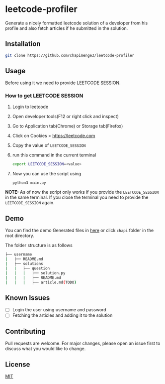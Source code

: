 # leetcode-profiler

Generate a nicely formatted leetcode solution of a developer from his profile and also fetch articles if he submitted in the solution.

## Installation

```bash
git clone https://github.com/chapimenge3/leetcode-profiler
```

## Usage

Before using it we need to provide LEETCODE SESSION. 

### How to get LEETCODE SESSION

1. Login to leetcode
2. Open developer tools(F12 or right click and inspect)
3. Go to Application tab(Chrome) or Storage tab(Firefox)
4. Click on Cookies > https://leetcode.com
5. Copy the value of `LEETCODE_SESSION`
6. run this command in the current terminal 
    
    ```bash
    export LEETCODE_SESSION=<value>
    ```
7. Now you can use the script using
    
    ```bash
    python3 main.py
    ```

**NOTE:** As of now the script only works if you provide the `LEETCODE_SESSION` in the same terminal. If you close the terminal you need to provide the `LEETCODE_SESSION` again.

## Demo

You can find the demo Generated files in [here](demo) or click `chapi` folder in the root directory.

The folder structure is as follows

```bash
├── username
|   ├── README.md
|   ├── solutions
|   |   ├── question
|   |   |   ├── solution.py
|   |   |   ├── README.md
|   |   |   ├── article.md(TODO)

```

## Known Issues

- [ ] Login the user using username and password
- [ ] Fetching the articles and adding it to the solution

## Contributing

Pull requests are welcome. For major changes, please open an issue first to discuss what you would like to change.

## License

[MIT](LICENSE)